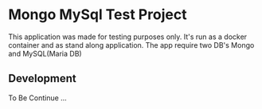 # Mongo MySql Test Project 
This application was made for testing purposes only. It's run as a docker container and as stand along application. 
 The app require two DB's Mongo and MySQL(Maria DB)  
## Development
 To Be Continue ...
